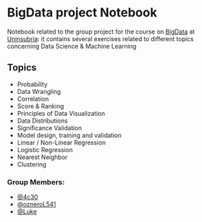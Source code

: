 # BigData project Notebook

Notebook related to the group project for the course on [BigData](https://uninsubria.coursecatalogue.cineca.it/insegnamenti/2024/26758/2019/9999/10104?coorte=2022&schemaid=5675) at [Uninsubria](https://www.uninsubria.it/): it contains several exercises related to different topics concerning Data Science &amp; Machine Learning

## Topics
* Probability
* Data Wrangling
* Correlation 
* Score & Ranking
* Principles of Data Visualization
* Data Distributions
* Significance Validation
* Model design, training and validation
* Linear / Non-Linear Regression
* Logistic Regression
* Nearest Neighbor
* Clustering

### Group Members:
* [@4c30](https://github.com/4c30)
* [@ozneroL541](https://github.com/ozneroL541)
* [@Luke](https://github.com/LucaAbignano)
